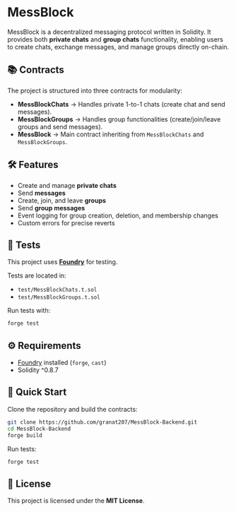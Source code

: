 # MessBlock

MessBlock is a decentralized messaging protocol written in Solidity. It provides both **private chats** and **group chats** functionality, enabling users to create chats, exchange messages, and manage groups directly on-chain.

## 📚 Contracts

The project is structured into three contracts for modularity:

* **MessBlockChats** → Handles private 1-to-1 chats (create chat and send messages).
* **MessBlockGroups** → Handles group functionalities (create/join/leave groups and send messages).
* **MessBlock** → Main contract inheriting from `MessBlockChats` and `MessBlockGroups`.

## 🛠 Features

* Create and manage **private chats**
* Send **messages**
* Create, join, and leave **groups**
* Send  **group messages**
* Event logging for group creation, deletion, and membership changes
* Custom errors for precise reverts

## 🧪 Tests

This project uses **[Foundry](https://book.getfoundry.sh/)** for testing.

Tests are located in:

* `test/MessBlockChats.t.sol`
* `test/MessBlockGroups.t.sol`

Run tests with:

```bash
forge test
```

## ⚙️ Requirements

* [Foundry](https://book.getfoundry.sh/getting-started/installation) installed (`forge`, `cast`)
* Solidity ^0.8.7

## 🚀 Quick Start

Clone the repository and build the contracts:

```bash
git clone https://github.com/granat207/MessBlock-Backend.git
cd MessBlock-Backend
forge build
```

Run tests:

```bash
forge test
```

## 📄 License

This project is licensed under the **MIT License**.
